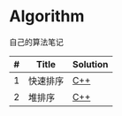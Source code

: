 # Algorithm
自己的算法笔记

|#|Title|Solution|
|---|---|---|
|1|快速排序|[C++](https://github.com/htdwade/Algorithm/blob/master/%E5%BF%AB%E9%80%9F%E6%8E%92%E5%BA%8F/QuickSort.cpp)|
|2|堆排序|[C++](https://github.com/htdwade/Algorithm/blob/master/%E5%A0%86%E6%8E%92%E5%BA%8F/HeapSort.cpp)|